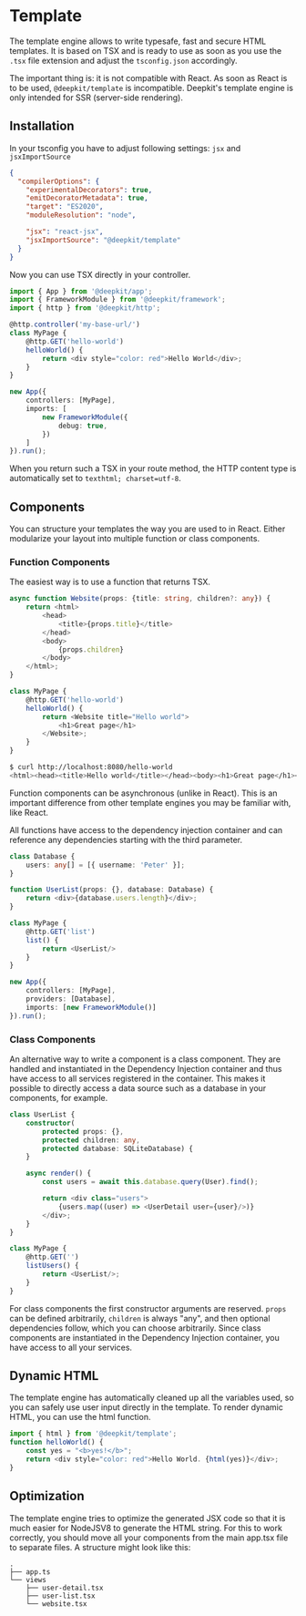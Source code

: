# Template

The template engine allows to write typesafe, fast and secure HTML templates. It is based on TSX and is ready to use as soon as you use the `.tsx` file extension and adjust the `tsconfig.json` accordingly.

The important thing is: it is not compatible with React. As soon as React is to be used, `@deepkit/template` is incompatible. Deepkit's template engine is only intended for SSR (server-side rendering).

## Installation

In your tsconfig you have to adjust following settings: `jsx` and `jsxImportSource`

```json
{
  "compilerOptions": {
    "experimentalDecorators": true,
    "emitDecoratorMetadata": true,
    "target": "ES2020",
    "moduleResolution": "node",

    "jsx": "react-jsx",
    "jsxImportSource": "@deepkit/template"
  }
}
```

Now you can use TSX directly in your controller.

```typescript
import { App } from '@deepkit/app';
import { FrameworkModule } from '@deepkit/framework';
import { http } from '@deepkit/http';

@http.controller('my-base-url/')
class MyPage {
    @http.GET('hello-world')
    helloWorld() {
        return <div style="color: red">Hello World</div>;
    }
}

new App({
    controllers: [MyPage],
    imports: [
        new FrameworkModule({
            debug: true,
        })
    ]
}).run();
```

When you return such a TSX in your route method, the HTTP content type is automatically set to `texthtml; charset=utf-8`.

## Components

You can structure your templates the way you are used to in React. Either modularize your layout into multiple function or class components.

### Function Components

The easiest way is to use a function that returns TSX.

```typescript
async function Website(props: {title: string, children?: any}) {
    return <html>
        <head>
            <title>{props.title}</title>
        </head>
        <body>
            {props.children}
        </body>
    </html>;
}

class MyPage {
    @http.GET('hello-world')
    helloWorld() {
        return <Website title="Hello world">
            <h1>Great page</h1>
        </Website>;
    }
}
```

```sh
$ curl http://localhost:8080/hello-world
<html><head><title>Hello world</title></head><body><h1>Great page</h1></body></html>
```

Function components can be asynchronous (unlike in React). This is an important difference from other template engines you may be familiar with, like React.

All functions have access to the dependency injection container and can reference any dependencies starting with the third parameter.

```typescript
class Database {
    users: any[] = [{ username: 'Peter' }];
}

function UserList(props: {}, database: Database) {
    return <div>{database.users.length}</div>;
}

class MyPage {
    @http.GET('list')
    list() {
        return <UserList/>
    }
}

new App({
    controllers: [MyPage],
    providers: [Database],
    imports: [new FrameworkModule()]
}).run();
```


### Class Components

An alternative way to write a component is a class component. They are handled and instantiated in the Dependency Injection container and thus have access to all services registered in the container. This makes it possible to directly access a data source such as a database in your components, for example.

```typescript
class UserList {
    constructor(
        protected props: {},
        protected children: any,
        protected database: SQLiteDatabase) {
    }

    async render() {
        const users = await this.database.query(User).find();

        return <div class="users">
            {users.map((user) => <UserDetail user={user}/>)}
        </div>;
    }
}

class MyPage {
    @http.GET('')
    listUsers() {
        return <UserList/>;
    }
}
```

For class components the first constructor arguments are reserved. `props` can be defined arbitrarily, `children` is always "any", and then optional dependencies follow, which you can choose arbitrarily. Since class components are instantiated in the Dependency Injection container, you have access to all your services.

## Dynamic HTML

The template engine has automatically cleaned up all the variables used, so you can safely use user input directly in the template. To render dynamic HTML, you can use the html function.

```typescript
import { html } from '@deepkit/template';
function helloWorld() {
    const yes = "<b>yes!</b>";
    return <div style="color: red">Hello World. {html(yes)}</div>;
}
```

## Optimization

The template engine tries to optimize the generated JSX code so that it is much easier for NodeJSV8 to generate the HTML string. For this to work correctly, you should move all your components from the main app.tsx file to separate files. A structure might look like this:

```
.
├── app.ts
└── views
    ├── user-detail.tsx
    ├── user-list.tsx
    └── website.tsx
```
